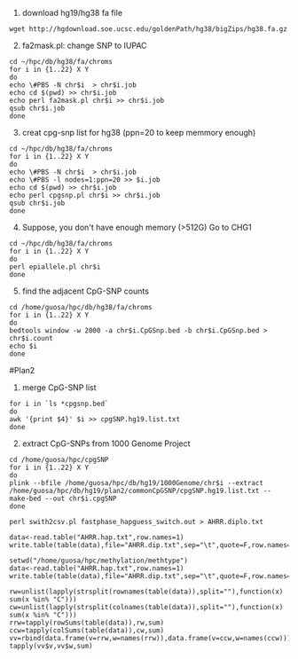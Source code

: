1. download hg19/hg38 fa file
```
wget http://hgdownload.soe.ucsc.edu/goldenPath/hg38/bigZips/hg38.fa.gz
```

2. fa2mask.pl: change SNP to IUPAC
```
cd ~/hpc/db/hg38/fa/chroms
for i in {1..22} X Y
do
echo \#PBS -N chr$i  > chr$i.job
echo cd $(pwd) >> chr$i.job
echo perl fa2mask.pl chr$i >> chr$i.job
qsub chr$i.job
done
```
3. creat cpg-snp list for hg38 (ppn=20 to keep memmory enough)
```
cd ~/hpc/db/hg38/fa/chroms
for i in {1..22} X Y
do
echo \#PBS -N chr$i  > chr$i.job
echo \#PBS -l nodes=1:ppn=20 >> $i.job
echo cd $(pwd) >> chr$i.job
echo perl cpgsnp.pl chr$i >> chr$i.job
qsub chr$i.job
done
```
4. Suppose, you don't have enough memory (>512G) Go to CHG1
```
cd ~/hpc/db/hg38/fa/chroms
for i in {1..22} X Y
do
perl epiallele.pl chr$i
done
```
5. find the adjacent CpG-SNP counts
```
cd /home/guosa/hpc/db/hg38/fa/chroms
for i in {1..22} X Y
do
bedtools window -w 2000 -a chr$i.CpGSnp.bed -b chr$i.CpGSnp.bed > chr$i.count
echo $i
done
```



#Plan2
1. merge CpG-SNP list
```
for i in `ls *cpgsnp.bed`
do
awk '{print $4}' $i >> cpgSNP.hg19.list.txt
done
```
2. extract CpG-SNPs from 1000 Genome Project
```
cd /home/guosa/hpc/cpgSNP
for i in {1..22} X Y
do
plink --bfile /home/guosa/hpc/db/hg19/1000Genome/chr$i --extract /home/guosa/hpc/db/hg19/plan2/commonCpGSNP/cpgSNP.hg19.list.txt --make-bed --out chr$i.cpgSNP
done
```
```
perl swith2csv.pl fastphase_hapguess_switch.out > AHRR.diplo.txt
```
```
data<-read.table("AHRR.hap.txt",row.names=1)
write.table(table(data),file="AHRR.dip.txt",sep="\t",quote=F,row.names=T,col.names=NA)
```

```
setwd("/home/guosa/hpc/methylation/methtype")
data<-read.table("AHRR.hap.txt",row.names=1)
write.table(table(data),file="AHRR.dip.txt",sep="\t",quote=F,row.names=T,col.names=NA)

rw=unlist(lapply(strsplit(rownames(table(data)),split=""),function(x) sum(x %in% "C")))
cw=unlist(lapply(strsplit(colnames(table(data)),split=""),function(x) sum(x %in% "C")))
rrw=tapply(rowSums(table(data)),rw,sum)
ccw=tapply(colSums(table(data)),cw,sum)
vv=rbind(data.frame(v=rrw,w=names(rrw)),data.frame(v=ccw,w=names(ccw)))
tapply(vv$v,vv$w,sum)
```
